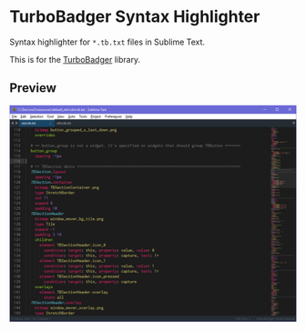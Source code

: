 # TurboBadger Syntax Highlighter
Syntax highlighter for `*.tb.txt` files in Sublime Text.

This is for the [TurboBadger](https://github.com/fruxo/turbobadger) library.

## Preview
![](preview.png)
